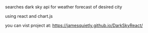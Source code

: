 searches dark sky api for weather forecast of desired city <br />

using react and chart.js <br />

you can vist project at: https://jamesquietly.github.io/DarkSkyReact/